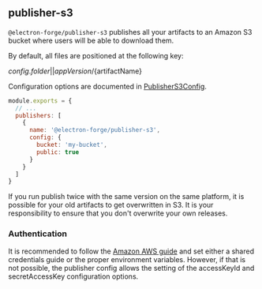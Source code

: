 ## publisher-s3

`@electron-forge/publisher-s3` publishes all your artifacts to an Amazon S3 bucket where users will be able to download them.

By default, all files are positioned at the following key:

${config.folder || appVersion}/${artifactName}

Configuration options are documented in [PublisherS3Config](https://js.electronforge.io/interfaces/_electron_forge_publisher_s3.PublisherS3Config.html).

```javascript title=forge.config.js
module.exports = {
  // ...
  publishers: [
    {
      name: '@electron-forge/publisher-s3',
      config: {
        bucket: 'my-bucket',
        public: true
      }
    }
  ]
}
```

If you run publish twice with the same version on the same platform, it is possible for your old artifacts to get overwritten in S3. It is your responsibility to ensure that you don't overwrite your own releases.

### Authentication

It is recommended to follow the [Amazon AWS guide](https://docs.aws.amazon.com/sdk-for-javascript/v3/developer-guide/setting-credentials-node.html) and set either a shared credentials guide or the proper environment variables. However, if that is not possible, the publisher config allows the setting of the accessKeyId and secretAccessKey configuration options.
